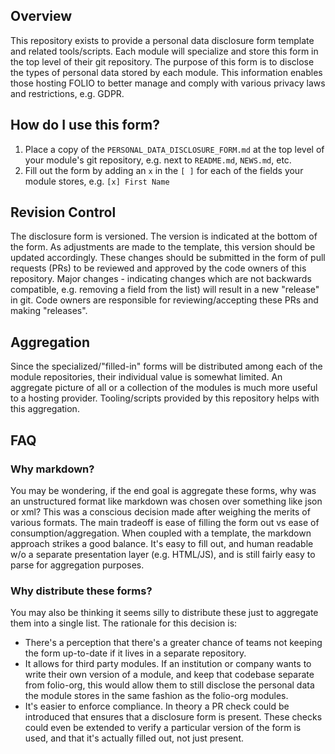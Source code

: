 ## Overview
This repository exists to provide a personal data disclosure form template and related tools/scripts.  Each module will specialize and store this form in the top level of their git repository.  The purpose of this form is to disclose the types of personal data stored by each module.  This information enables those hosting FOLIO to better manage and comply with various privacy laws and restrictions, e.g. GDPR.

## How do I use this form?
1. Place a copy of the `PERSONAL_DATA_DISCLOSURE_FORM.md` at the top level of your module's git repository, e.g. next to `README.md`, `NEWS.md`, etc.
2. Fill out the form by adding an `x` in the `[ ]` for each of the fields your module stores, e.g. `[x] First Name` 

## Revision Control
The disclosure form is versioned.  The version is indicated at the bottom of the form.  As adjustments are made to the template, this version should be updated accordingly.  These changes should be submitted in the form of pull requests (PRs) to be reviewed and approved by the code owners of this repository.  Major changes - indicating changes which are not backwards compatible, e.g. removing a field from the list) will result in a new "release" in git.  Code owners are responsible for reviewing/accepting these PRs and making "releases".

## Aggregation
Since the specialized/"filled-in" forms will be distributed among each of the module repositories, their individual value is somewhat limited.  An aggregate picture of all or a collection of the modules is much more useful to a hosting provider.  Tooling/scripts provided by this repository helps with this aggregation.

## FAQ

### Why markdown?
You may be wondering, if the end goal is aggregate these forms, why was an unstructured format like markdown was chosen over something like json or xml?  This was a conscious decision made after weighing the merits of various formats.  The main tradeoff is ease of filling the form out vs ease of consumption/aggregation.  When coupled with a template, the markdown approach strikes a good balance.  It's easy to fill out, and human readable w/o a separate presentation layer (e.g. HTML/JS), and is still fairly easy to parse for aggregation purposes.

### Why distribute these forms?
You may also be thinking it seems silly to distribute these just to aggregate them into a single list.  The rationale for this decision is:
* There's a perception that there's a greater chance of teams not keeping the form up-to-date if it lives in a separate repository.
* It allows for third party modules.  If an institution or company wants to write their own version of a module, and keep that codebase separate from folio-org, this would allow them to still disclose the personal data the module stores in the same fashion as the folio-org modules.
* It's easier to enforce compliance.  In theory a PR check could be introduced that ensures that a disclosure form is present.  These checks could even be extended to verify a particular version of the form is used, and that it's actually filled out, not just present.

